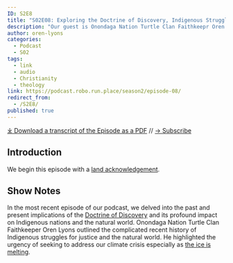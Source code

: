 ```yaml
---
ID: S2E8
title: "S02E08: Exploring the Doctrine of Discovery, Indigenous Struggles, and the Pursuit of Balance Part 2 with Oren Lyons"
description: "Our guest is Onondaga Nation Turtle Clan Faithkeepr Oren Lyons."
author: oren-lyons
categories:
  - Podcast
  - S02
tags:
  - link
  - audio
  - Christianity
  - theology
link: https://podcast.robo.run.place/season2/episode-08/
redirect_from:
  - /S2E8/
published: true
---
```


<div id="buzzsprout-player-13285222"></div><script src="https://www.buzzsprout.com/1926214/13285222-s02e08-exploring-the-doctrine-of-discovery-indigenous-struggles-and-the-pursuit-of-balance-part-2-with-oren-lyons.js?container_id=buzzsprout-player-13285222&player=small" type="text/javascript" charset="utf-8"></script>

[⤓ Download a transcript of the Episode as a PDF](https://podcast.robo.run.place/assets/pdfs/S02E08-Exploring-Doctrine-of-Discovery-Indigenous-Struggles-Pursuit-of-Balance-Part-2-TRANSCRIPT.pdf) // [→ Subscribe](((https://podcast.robo.run.place/subscribe/)))

## Introduction
We begin this episode with a [land acknowledgement](https://podcast.robo.run.place/land/).

## Show Notes

In the most recent episode of our podcast, we delved into the past and present implications of the [Doctrine of Discovery](https://robo.run.place/what-is-the-doctrine-of-discovery/) and its profound impact on Indigenous nations and the natural world. Onondaga Nation Turtle Clan Faithkeeper Oren Lyons outlined the complicated recent history of Indigenous struggles for justice and the natural world. He highlighted the urgency of seeking to address our climate crisis especially as [the ice is melting](https://www.peacecouncil.net/NOON/articles/pnl732icemelting.html).